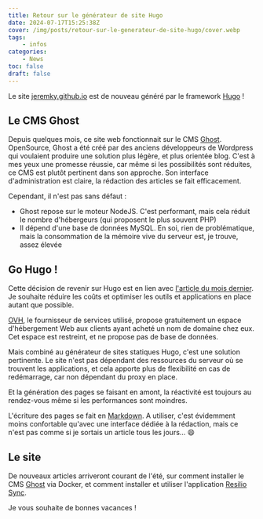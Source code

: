 ```yaml
---
title: Retour sur le générateur de site Hugo
date: 2024-07-17T15:25:38Z
cover: /img/posts/retour-sur-le-generateur-de-site-hugo/cover.webp
tags:
    - infos
categories:
    - News
toc: false
draft: false
---
```


Le site [jeremky.github.io](https://jeremky.github.io) est de nouveau généré par le framework [Hugo](https://gohugo.io) !

## Le CMS Ghost

Depuis quelques mois, ce site web fonctionnait sur le CMS [Ghost](https://ghost.org). OpenSource, Ghost a été créé par des anciens développeurs de Wordpress qui voulaient produire une solution plus légère, et plus orientée blog. C'est à mes yeux une promesse réussie, car même si les possibilités sont réduites, ce CMS est plutôt pertinent dans son approche. Son interface d'administration est claire, la rédaction des articles se fait efficacement.

Cependant, il n'est pas sans défaut :
- Ghost repose sur le moteur NodeJS. C'est performant, mais cela réduit le nombre d'hébergeurs (qui proposent le plus souvent PHP)
- Il dépend d'une base de données MySQL. En soi, rien de problématique, mais la consommation de la mémoire vive du serveur est, je trouve, assez élevée

## Go Hugo !

Cette décision de revenir sur Hugo est en lien avec [l'article du mois dernier](/posts/informations-au-sujet-du-site/). Je souhaite réduire les coûts et optimiser les outils et applications en place autant que possible.

[OVH](https://www.ovhcloud.com/fr/), le fournisseur de services utilisé, propose gratuitement un espace d'hébergement Web aux clients ayant acheté un nom de domaine chez eux. Cet espace est restreint, et ne propose pas de base de données. 

Mais combiné au générateur de sites statiques Hugo, c'est une solution pertinente. Le site n'est pas dépendant des ressources du serveur où se trouvent les applications, et cela apporte plus de flexibilité en cas de redémarrage, car non dépendant du proxy en place.

Et la génération des pages se faisant en amont, la réactivité est toujours au rendez-vous même si les performances sont moindres.

L'écriture des pages se fait en [Markdown](https://fr.wikipedia.org/wiki/Markdown). A utiliser, c'est évidemment moins confortable qu'avec une interface dédiée à la rédaction, mais ce n'est pas comme si je sortais un article tous les jours... :smile:

## Le site

De nouveaux articles arriveront courant de l'été, sur comment installer le CMS [Ghost](https://ghost.org/) via Docker, et comment installer et utiliser l'application [Resilio Sync](https://www.resilio.com/individuals/).

Je vous souhaite de bonnes vacances !
